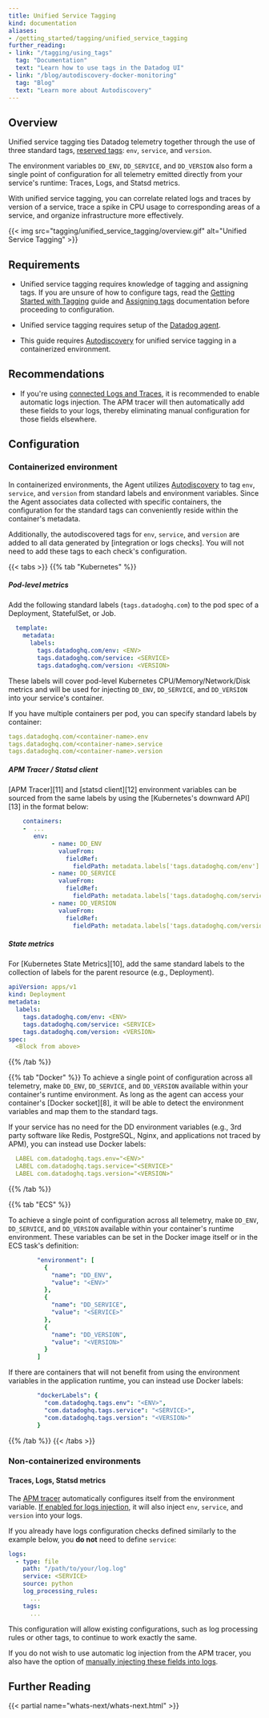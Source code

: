 ```yaml
---
title: Unified Service Tagging
kind: documentation
aliases:
- /getting_started/tagging/unified_service_tagging
further_reading:
- link: "/tagging/using_tags"
  tag: "Documentation"
  text: "Learn how to use tags in the Datadog UI"
- link: "/blog/autodiscovery-docker-monitoring"
  tag: "Blog"
  text: "Learn more about Autodiscovery"
---
```


## Overview
Unified service tagging ties Datadog telemetry together through the use of three standard tags, [reserved tags][1]: `env`, `service`, and `version`.

The environment variables `DD_ENV`, `DD_SERVICE`, and `DD_VERSION` also form a single point of configuration for all telemetry emitted directly from your service's runtime: Traces, Logs, and Statsd metrics.

With unified service tagging, you can correlate related logs and traces by version of a service, trace a spike in CPU usage to corresponding areas of a service, and organize infrastructure more effectively.

{{< img src="tagging/unified_service_tagging/overview.gif" alt="Unified Service Tagging"  >}}

## Requirements

- Unified service tagging requires knowledge of tagging and assigning tags. If you are unsure of how to configure tags, read the [Getting Started with Tagging][2] guide and [Assigning tags][3] documentation before proceeding to configuration.

- Unified service tagging requires setup of the [Datadog agent][4].

- This guide requires [Autodiscovery][5] for unified service tagging in a containerized environment.

## Recommendations

- If you're using [connected Logs and Traces][6], it is recommended to enable automatic logs injection. The APM tracer will then automatically add these fields to your logs, thereby eliminating manual configuration for those fields elsewhere.

## Configuration

### Containerized environment

In containerized environments, the Agent utilizes [Autodiscovery][5] to tag `env`, `service`, and `version` from standard labels and environment variables. Since the Agent associates data collected with specific containers, the configuration for the standard tags can conveniently reside within the container's metadata.

Additionally, the autodiscovered tags for `env`, `service`, and `version` are added to all data generated by [integration or logs checks]. You will not need to add these tags to each check's configuration.

{{< tabs >}}
{{% tab "Kubernetes" %}}

##### Pod-level metrics
Add the following standard labels (`tags.datadoghq.com`) to the pod spec of a Deployment, StatefulSet, or Job.

```yaml
  template:
    metadata:
      labels:
        tags.datadoghq.com/env: <ENV>
        tags.datadoghq.com/service: <SERVICE>
        tags.datadoghq.com/version: <VERSION>
```
These labels will cover pod-level Kubernetes CPU/Memory/Network/Disk metrics and will be used for injecting `DD_ENV`, `DD_SERVICE`, and `DD_VERSION` into your service's container.

If you have multiple containers per pod, you can specify standard labels by container:

```yaml
tags.datadoghq.com/<container-name>.env
tags.datadoghq.com/<container-name>.service
tags.datadoghq.com/<container-name>.version
```

##### APM Tracer / Statsd client

[APM Tracer][11] and [statsd client][12] environment variables can be sourced from the same labels by using the [Kubernetes's downward API][13] in the format below:

```yaml
    containers:
    -  ...
       env:
            - name: DD_ENV
              valueFrom:
                fieldRef:
                  fieldPath: metadata.labels['tags.datadoghq.com/env']
            - name: DD_SERVICE
              valueFrom:
                fieldRef:
                  fieldPath: metadata.labels['tags.datadoghq.com/service']
            - name: DD_VERSION
              valueFrom:
                fieldRef:
                  fieldPath: metadata.labels['tags.datadoghq.com/version']
```

##### State metrics

For [Kubernetes State Metrics][10], add the same standard labels to the collection of labels for the parent resource (e.g., Deployment).

```yaml
apiVersion: apps/v1
kind: Deployment
metadata:
  labels:
    tags.datadoghq.com/env: <ENV>
    tags.datadoghq.com/service: <SERVICE>
    tags.datadoghq.com/version: <VERSION>
spec:
  <Block from above>
```

{{% /tab %}}

{{% tab "Docker" %}}
To achieve a single point of configuration across all telemetry, make `DD_ENV`, `DD_SERVICE`, and `DD_VERSION` available within your container's runtime environment. As long as the agent can access your container's [Docker socket][8], it will be able to detect the environment variables and map them to the standard tags.

If your service has no need for the DD environment variables (e.g., 3rd party software like Redis, PostgreSQL, Nginx, and applications not traced by APM), you can instead use Docker labels:

```yaml
  LABEL com.datadoghq.tags.env="<ENV>"
  LABEL com.datadoghq.tags.service="<SERVICE>"
  LABEL com.datadoghq.tags.version="<VERSION>"
```

{{% /tab %}}

{{% tab "ECS" %}}

To achieve a single point of configuration across all telemetry, make `DD_ENV`, `DD_SERVICE`, and `DD_VERSION` available within your container's runtime environment. These variables can be set in the Docker image itself or in the ECS task's definition:

```yaml
        "environment": [
          {
            "name": "DD_ENV",
            "value": "<ENV>"
          },
          {
            "name": "DD_SERVICE",
            "value": "<SERVICE>"
          },
          {
            "name": "DD_VERSION",
            "value": "<VERSION>"
          }
        ]
```

If there are containers that will not benefit from using the environment variables in the application runtime, you can instead use Docker labels:

```yaml
        "dockerLabels": {
          "com.datadoghq.tags.env": "<ENV>",
          "com.datadoghq.tags.service": "<SERVICE>",
          "com.datadoghq.tags.version": "<VERSION>"
        }
```

{{% /tab %}}
{{< /tabs >}}

### Non-containerized environments

#### Traces, Logs, Statsd metrics

The [APM tracer][7] automatically configures itself from the environment variable. [If enabled for logs injection][6], it will also inject `env`, `service`, and `version` into your logs.

If you already have logs configuration checks defined similarly to the example below, you **do not** need to define `service`:

```yaml
logs:
  - type: file
    path: "/path/to/your/log.log"
    service: <SERVICE>
    source: python
    log_processing_rules:
      ...
    tags:
      ...
```

This configuration will allow existing configurations, such as log processing rules or other tags, to continue to work exactly the same.

If you do not wish to use automatic log injection from the APM tracer, you also have the option of [manually injecting these fields into logs][6].

## Further Reading

{{< partial name="whats-next/whats-next.html" >}}

[1]: /tagging/#defining-tags
[2]: /tagging/
[3]: /tagging/assigning_tags
[4]: /getting_started/agent/#setup
[5]: /getting_started/agent/autodiscovery
[6]: /tracing/connect_logs_and_traces/
[7]: /tracing/send_traces/
